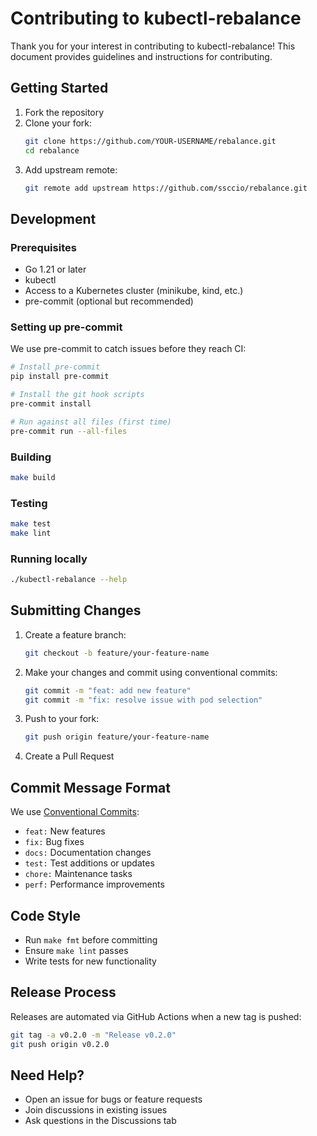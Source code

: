 # Contributing to kubectl-rebalance

Thank you for your interest in contributing to kubectl-rebalance! This document provides guidelines and instructions for contributing.

## Getting Started

1. Fork the repository
2. Clone your fork:
   ```bash
   git clone https://github.com/YOUR-USERNAME/rebalance.git
   cd rebalance
   ```
3. Add upstream remote:
   ```bash
   git remote add upstream https://github.com/ssccio/rebalance.git
   ```

## Development

### Prerequisites

- Go 1.21 or later
- kubectl
- Access to a Kubernetes cluster (minikube, kind, etc.)
- pre-commit (optional but recommended)

### Setting up pre-commit

We use pre-commit to catch issues before they reach CI:

```bash
# Install pre-commit
pip install pre-commit

# Install the git hook scripts
pre-commit install

# Run against all files (first time)
pre-commit run --all-files
```

### Building

```bash
make build
```

### Testing

```bash
make test
make lint
```

### Running locally

```bash
./kubectl-rebalance --help
```

## Submitting Changes

1. Create a feature branch:
   ```bash
   git checkout -b feature/your-feature-name
   ```

2. Make your changes and commit using conventional commits:
   ```bash
   git commit -m "feat: add new feature"
   git commit -m "fix: resolve issue with pod selection"
   ```

3. Push to your fork:
   ```bash
   git push origin feature/your-feature-name
   ```

4. Create a Pull Request

## Commit Message Format

We use [Conventional Commits](https://www.conventionalcommits.org/):

- `feat:` New features
- `fix:` Bug fixes
- `docs:` Documentation changes
- `test:` Test additions or updates
- `chore:` Maintenance tasks
- `perf:` Performance improvements

## Code Style

- Run `make fmt` before committing
- Ensure `make lint` passes
- Write tests for new functionality

## Release Process

Releases are automated via GitHub Actions when a new tag is pushed:

```bash
git tag -a v0.2.0 -m "Release v0.2.0"
git push origin v0.2.0
```

## Need Help?

- Open an issue for bugs or feature requests
- Join discussions in existing issues
- Ask questions in the Discussions tab
